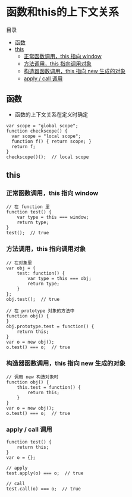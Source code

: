# 函数和this的上下文关系

目录

- [函数](#函数)
- [this](#this)
    - [正常函数调用，this 指向 window](#正常函数调用this-指向-window)
    - [方法调用，this 指向调用对象](#方法调用this-指向调用对象)
    - [构造器函数调用，this 指向 new 生成的对象](#构造器函数调用this-指向-new-生成的对象)
    - [apply / call 调用](#apply--call-调用)

## 函数

- 函数的上下文关系在定义时确定

```
var scope = "global scope";
function checkscope() {
  var scope = "local scope";
  function f() { return scope; }
  return f;
}
checkscope()();  // local scope
```

## this

### 正常函数调用，this 指向 window

```
// 在 function 里
function test() {
    var type = this === window;
    return type;
}
test();  // true
```

### 方法调用，this 指向调用对象

```
// 在对象里
var obj = {
    test: function() {
        var type = this === obj;
        return type;
    }
};
obj.test();  // true

// 在 prototype 对象的方法中
function obj() {
}
obj.prototype.test = function() {
    return this;
}
var o = new obj();
o.test() === o;  // true
```

### 构造器函数调用，this 指向 new 生成的对象

```
// 调用 new 构造对象时
function obj() {
    this.test = function() {
        return this;
    }
}
var o = new obj();
o.test() === o;  // true
```

### apply / call 调用

```
function test() {
    return this;
}
var o = {};

// apply
test.apply(o) === o;  // true

// call
test.call(o) === o;  // true
```